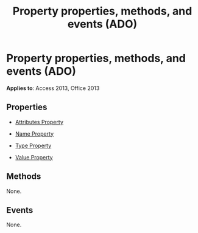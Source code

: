 ﻿---
title: Property properties, methods, and events (ADO)
TOCTitle: Properties, Methods, and Events
ms:assetid: 7a1992c1-b234-58b8-a4c9-663d9b2370e9
ms:mtpsurl: https://msdn.microsoft.com/library/JJ249503(v=office.15)
ms:contentKeyID: 48545782
ms.date: 09/18/2015
mtps_version: v=office.15
---

# Property properties, methods, and events (ADO)


**Applies to**: Access 2013, Office 2013

## Properties

- [Attributes Property](attributes-property-ado.md)

- [Name Property](name-property-ado.md)

- [Type Property](type-property-ado.md)

- [Value Property](value-property-ado.md)

## Methods

None.

## Events

None.

